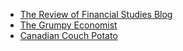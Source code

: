 - [The Review of Financial Studies Blog](http://rfssfs.org/category/blog/)
- [The Grumpy Economist](https://johnhcochrane.blogspot.com/)
- [Canadian Couch Potato](https://canadiancouchpotato.com/)
